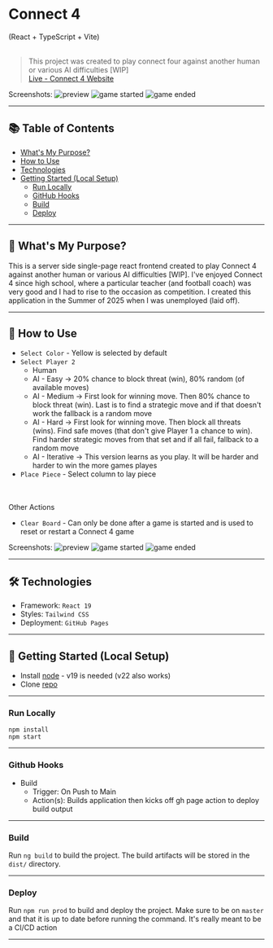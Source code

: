 # Connect 4
(React + TypeScript + Vite) <br/> <br/>

> This project  was created to play connect four against another human or various AI difficulties [WIP] <br/>
> [Live - Connect 4 Website](https://connect-4.ryan-brock.com/)

Screenshots:
![preview](/screenshots/main.png)
![game started](/screenshots/game-started.png)
![game ended](/screenshots/game-ended.png)

---

## 📚 Table of Contents

- [What's My Purpose?](#-whats-my-purpose)
- [How to Use](#-how-to-use)
- [Technologies](#-technologies)
- [Getting Started (Local Setup)](#-getting-started-local-setup)
  - [Run Locally](#run-locally)
  - [GitHub Hooks](#github-hooks)
  - [Build](#build)
  - [Deploy](#deploy)

---

## 🧠 What's My Purpose?

This is a server side single-page react frontend created to play Connect 4 against another human or various AI difficulties [WIP]. I've enjoyed Connect 4 since high school, where a particular teacher (and football coach) was very good and I had to rise to the occasion as competition. I created this application in the Summer of 2025 when I was unemployed (laid off).  

---

## 🚦 How to Use

- `Select Color` - Yellow is selected by default
- `Select Player 2`
  - Human
  - AI - Easy -> 20% chance to block threat (win), 80% random (of available moves)
  - AI - Medium -> First look for winning move. Then 80% chance to block threat (win). Last is to find a strategic move and if that doesn't work the fallback is a random move
  - AI - Hard -> First look for winning move. Then block all threats (wins). Find safe moves (that don't give Player 1 a chance to win). Find harder strategic moves from that set and if all fail, fallback to a random move
  - AI - Iterative -> This version learns as you play. It will be harder and harder to win the more games playes
- `Place Piece` - Select column to lay piece

<br/><br/>
Other Actions
  - `Clear Board` - Can only be done after a game is started and is used to reset or restart a Connect 4 game

Screenshots:
![preview](/screenshots/main.png)
![game started](/screenshots/game-started.png)
![game ended](/screenshots/game-ended.png)

---

## 🛠 Technologies

- Framework: `React 19`
- Styles: `Tailwind CSS`
- Deployment: `GitHub Pages`

---

## 🚀 Getting Started (Local Setup)

* Install [node](https://nodejs.org/en) - v19 is needed (v22 also works)
* Clone [repo](https://github.com/rbrock44/connect-4)

---

### Run Locally

```
npm install
npm start
```

---

### Github Hooks

- Build
    - Trigger: On Push to Main
    - Action(s): Builds application then kicks off gh page action to deploy build output

---

### Build

Run `ng build` to build the project. The build artifacts will be stored in the `dist/` directory.

---

### Deploy

Run `npm run prod` to build and deploy the project. Make sure to be on `master` and that it is up to date before running the command. It's really meant to be a CI/CD action

---
